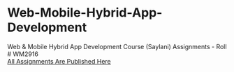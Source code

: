 # Web-Mobile-Hybrid-App-Development 
Web &amp; Mobile Hybrid App Development Course (Saylani) Assignments - Roll # WM2916
<br />[All Assignments Are Published Here](https://bhagiasheri.github.io/Web-Mobile-Hybrid-App-Development/)
